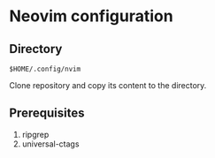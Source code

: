 # Neovim configuration

## Directory
```
$HOME/.config/nvim
```
Clone repository and copy its content to the directory.
## Prerequisites

1. ripgrep
2. universal-ctags

